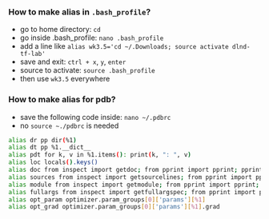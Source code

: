
### How to make alias in `.bash_profile`?
- go to home directory: `cd`
- go inside .bash_profile: `nano .bash_profile`
- add a line like `alias wk3.5='cd ~/.Downloads; source activate dlnd-tf-lab' `
- save and exit: `ctrl + x`, `y`, `enter`
- source to activate: `source .bash_profile`
- then use `wk3.5` everywhere

### How to make alias for pdb?
- save the following code inside: `nano ~/.pdbrc`
- no `source ~./pdbrc` is needed

```bash
alias dr pp dir(%1)
alias dt pp %1.__dict__
alias pdt for k, v in %1.items(): print(k, ": ", v)
alias loc locals().keys()
alias doc from inspect import getdoc; from pprint import pprint; pprint(getdoc(%1))
alias sources from inspect import getsourcelines; from pprint import pprint; pprint(getsourcelines(%1))
alias module from inspect import getmodule; from pprint import pprint; pprint(getmodule(%1))
alias fullargs from inspect import getfullargspec; from pprint import pprint; pprint(getfullargspec(%1))
alias opt_param optimizer.param_groups[0]['params'][%1]
alias opt_grad optimizer.param_groups[0]['params'][%1].grad
```
